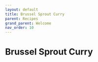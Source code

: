 ```yaml
---
layout: default
title: Brussel Sprout Curry
parent: Recipes
grand_parent: Welcome
nav_order: 10
---
```

# Brussel Sprout Curry